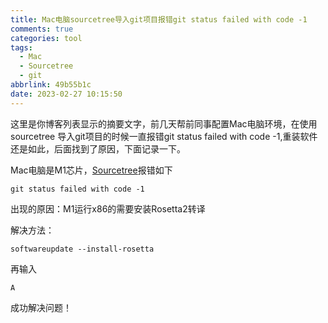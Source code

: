 ```yaml
---
title: Mac电脑sourcetree导入git项目报错git status failed with code -1
comments: true
categories: tool
tags:
  - Mac
  - Sourcetree
  - git
abbrlink: 49b55b1c
date: 2023-02-27 10:15:50
---
```


这里是你博客列表显示的摘要文字，前几天帮前同事配置Mac电脑环境，在使用sourcetree 导入git项目的时候一直报错git status failed with code -1,重装软件还是如此，后面找到了原因，下面记录一下。
<!--more-->
Mac电脑是M1芯片，[Sourcetree](https://www.sourcetreeapp.com/)报错如下

```
git status failed with code -1
```

出现的原因：M1运行x86的需要安装Rosetta2转译

解决方法：

```
softwareupdate --install-rosetta
```

再输入

```
A
```

成功解决问题！